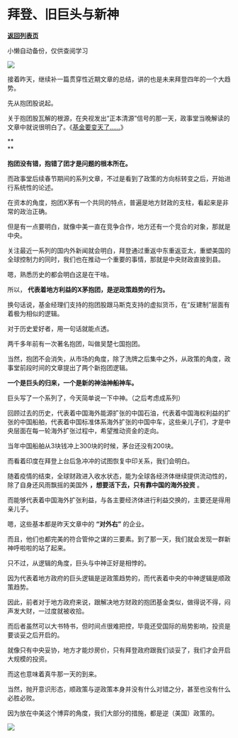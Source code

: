 # 拜登、旧巨头与新神

[**返回列表页**](/gzh/政事堂2019)

小懒自动备份，仅供查阅学习

![](https://mmbiz.qpic.cn/mmbiz_png/rxhS23yu8cOKsgiaoAicgrgZFCibicO4icMkRWWnaMTd11Nic1icxYO7lI2Rzwdic8HmN3P9hPRzUd0Gqd6oJeibR5dVb7w/640?wx_fmt=png)

  

接着昨天，继续补一篇贯穿性近期文章的总结，讲的也是未来拜登四年的一个大趋势。  

  

先从抱团股说起。

  

关于抱团股瓦解的根源，在央视发出“正本清源”信号的那一天，政事堂当晚解读的文章中就说很明白了。《[基金要变天了......](http://mp.weixin.qq.com/s?__biz=MzAwMzU1ODAwOQ==&mid=2650346439&idx=1&sn=1e8716980ae30441bb908a14eb7e6c1d&chksm=8334ecd1b44365c767c1aaf82e135fbe7317f572dd2724c0fef83643c50b141d4d5c0dabcf7a&scene=21#wechat_redirect)》

 **  
**

 **抱团没有错，抱错了团才是问题的根本所在。**  

  

而政事堂后续春节期间的系列文章，不过是看到了政策的方向标转变之后，开始进行系统性的论述。  

  

在资本的角度，抱团X茅有一个共同的特点，普遍是地方财政的支柱，看起来是非常的政治正确。

  

但是有一点要明白，就像中美一直在竞争合作，地方还有一个竞合的对象，那就是中央。

  

关注最近一系列的国内外新闻就会明白，拜登通过重返中东重返亚太，重塑美国的全球控制力的同时，我们也在推动一个重要的事情，那就是中央财政直接到县。  

  

嗯，熟悉历史的都会明白这是在干啥。  

  

所以， **代表着地方利益的X茅抱团，是逆政策趋势的行为。**

  

换句话说，基金经理们支持的抱团股跟马斯克支持的虚拟货币，在“反建制”层面有着极为相似的逻辑。  

  

对于历史爱好者，用一句话就能点透。

  

两千多年前有一次著名抱团，叫做吴楚七国抱团。  

  

当然，抱团不会消失，从市场的角度，除了洗牌之后集中之外，从政策的角度，政事堂前段时间的文章提出了两个新抱团逻辑。

  

 **一个是巨头的归来，一个是新的神油神船神车。**

  

巨头写了一个系列了，今天简单说一下中神。（之后考虑成系列）

  

回顾过去的历史，代表着中国海外能源扩张的中国石油，代表着中国海权利益的扩张的中国船舶，代表着中国标准体系海外扩张的中国中车，这些亲儿子们，才是中央层面在每一轮海外扩张过程中，希望推动资金的走向。

  

当年中国船舶从3块钱冲上300块的时候，茅台还没有200块。  

  

而看着印度在拜登上台后急冲冲的试图恢复中印关系，我们会明白。

  

随着疫情的结束，全球财政进入收水状态，能为全球各经济体继续提供流动性的，除了自身还风雨飘摇的美国外 **，想要活下去，只有靠中国的海外投资** 。

  

而能够代表着中国海外扩张利益，与各主要经济体进行利益交换的，主要还是得用亲儿子。

  

嗯，这些基本都是昨天文章中的 **“对外右”** 的企业。

  

而且，他们也都完美的符合管仲之谋的三要素。到了那一天，我们就会发现一群新神呼啦啦的站了起来。

  

只不过，从逻辑的角度，巨头与中神正好是相悖的。

  

因为代表着地方政府的巨头逻辑是逆政策趋势的，而代表着中央的中神逻辑是顺政策趋势。  

  

因此，前者对于地方政府来说，跟解决地方财政的抱团基金类似，做得说不得，闷声发大财，一过度就被收拾。

  

而后者虽然可以大书特书，但时间点很难把控，毕竟还受国际的局势影响，投资是要谈妥之后开启的。

  

就像只有中央妥协，地方才能炒房价，只有拜登政府跟我们谈妥了，我们才会开启大规模的投资。

  

而这也意味着真牛那一天的到来。

  

当然，抛开意识形态，顺政策与逆政策本身并没有什么对错之分，甚至也没有什么必胜必败。

  

因为放在中美这个博弈的角度，我们大部分的措施，都是逆（美国）政策的。  

  

![](https://mmbiz.qpic.cn/mmbiz_jpg/rxhS23yu8cPp0iaKAfe0ZsWfgGcY72o9Nror8TicrtnlDsqzY7y4Kum4fM3X0FMEGlbvm9HvZUiaETSnLt4DHNLbQ/640?wx_fmt=jpeg)

